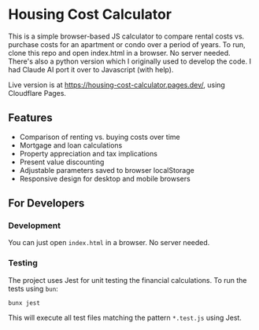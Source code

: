 # Housing Cost Calculator #

This is a simple browser-based JS calculator to compare rental costs vs. purchase costs for an apartment or condo over a period of years.
To run, clone this repo and open index.html in a browser. No server needed.
There's also a python version which I originally used to develop the code. I had Claude AI port it over to Javascript (with help).

Live version is at https://housing-cost-calculator.pages.dev/, using Cloudflare Pages.

## Features

- Comparison of renting vs. buying costs over time
- Mortgage and loan calculations
- Property appreciation and tax implications
- Present value discounting
- Adjustable parameters saved to browser localStorage
- Responsive design for desktop and mobile browsers

## For Developers

### Development

You can just open `index.html` in a browser. No server needed.

### Testing

The project uses Jest for unit testing the financial calculations. To run the tests using `bun`:

   ```
   bunx jest
   ```

This will execute all test files matching the pattern `*.test.js` using Jest.

